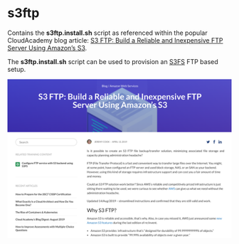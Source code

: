 # s3ftp
Contains the **s3ftp.install.sh** script as referenced within the popular CloudAcademy blog article: [S3 FTP: Build a Reliable and Inexpensive FTP Server Using Amazon’s S3](http://https://cloudacademy.com/blog/s3-ftp-server/).

The **s3ftp.install.sh** script can be used to provision an [S3FS](https://github.com/s3fs-fuse/s3fs-fuse) FTP based setup.

![S3FS FTP CloudAcademy Blog](/doc/s3fs.blog.png)